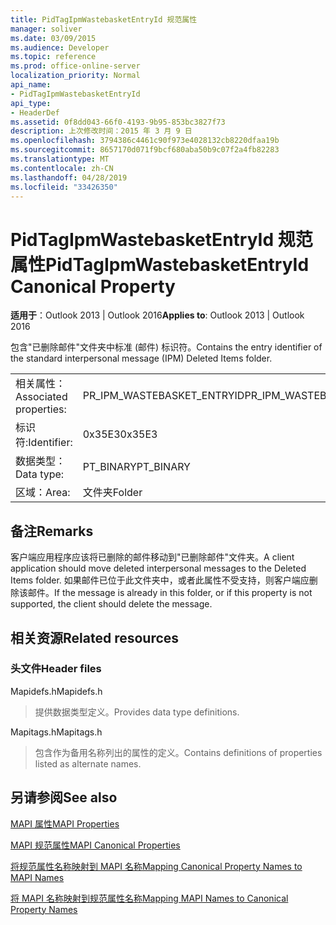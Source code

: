 ```yaml
---
title: PidTagIpmWastebasketEntryId 规范属性
manager: soliver
ms.date: 03/09/2015
ms.audience: Developer
ms.topic: reference
ms.prod: office-online-server
localization_priority: Normal
api_name:
- PidTagIpmWastebasketEntryId
api_type:
- HeaderDef
ms.assetid: 0f8dd043-66f0-4193-9b95-853bc3827f73
description: 上次修改时间：2015 年 3 月 9 日
ms.openlocfilehash: 3794386c4461c90f973e4028132cb8220dfaa19b
ms.sourcegitcommit: 8657170d071f9bcf680aba50b9c07f2a4fb82283
ms.translationtype: MT
ms.contentlocale: zh-CN
ms.lasthandoff: 04/28/2019
ms.locfileid: "33426350"
---
```

# <a name="pidtagipmwastebasketentryid-canonical-property"></a><span data-ttu-id="4f3cb-103">PidTagIpmWastebasketEntryId 规范属性</span><span class="sxs-lookup"><span data-stu-id="4f3cb-103">PidTagIpmWastebasketEntryId Canonical Property</span></span>

  
  
<span data-ttu-id="4f3cb-104">**适用于**：Outlook 2013 | Outlook 2016</span><span class="sxs-lookup"><span data-stu-id="4f3cb-104">**Applies to**: Outlook 2013 | Outlook 2016</span></span> 
  
<span data-ttu-id="4f3cb-105">包含"已删除邮件"文件夹中标准 (邮件) 标识符。</span><span class="sxs-lookup"><span data-stu-id="4f3cb-105">Contains the entry identifier of the standard interpersonal message (IPM) Deleted Items folder.</span></span> 
  
|||
|:-----|:-----|
|<span data-ttu-id="4f3cb-106">相关属性：</span><span class="sxs-lookup"><span data-stu-id="4f3cb-106">Associated properties:</span></span>  <br/> |<span data-ttu-id="4f3cb-107">PR_IPM_WASTEBASKET_ENTRYID</span><span class="sxs-lookup"><span data-stu-id="4f3cb-107">PR_IPM_WASTEBASKET_ENTRYID</span></span>  <br/> |
|<span data-ttu-id="4f3cb-108">标识符:</span><span class="sxs-lookup"><span data-stu-id="4f3cb-108">Identifier:</span></span>  <br/> |<span data-ttu-id="4f3cb-109">0x35E3</span><span class="sxs-lookup"><span data-stu-id="4f3cb-109">0x35E3</span></span>  <br/> |
|<span data-ttu-id="4f3cb-110">数据类型：</span><span class="sxs-lookup"><span data-stu-id="4f3cb-110">Data type:</span></span>  <br/> |<span data-ttu-id="4f3cb-111">PT_BINARY</span><span class="sxs-lookup"><span data-stu-id="4f3cb-111">PT_BINARY</span></span>  <br/> |
|<span data-ttu-id="4f3cb-112">区域：</span><span class="sxs-lookup"><span data-stu-id="4f3cb-112">Area:</span></span>  <br/> |<span data-ttu-id="4f3cb-113">文件夹</span><span class="sxs-lookup"><span data-stu-id="4f3cb-113">Folder</span></span>  <br/> |
   
## <a name="remarks"></a><span data-ttu-id="4f3cb-114">备注</span><span class="sxs-lookup"><span data-stu-id="4f3cb-114">Remarks</span></span>

<span data-ttu-id="4f3cb-115">客户端应用程序应该将已删除的邮件移动到"已删除邮件"文件夹。</span><span class="sxs-lookup"><span data-stu-id="4f3cb-115">A client application should move deleted interpersonal messages to the Deleted Items folder.</span></span> <span data-ttu-id="4f3cb-116">如果邮件已位于此文件夹中，或者此属性不受支持，则客户端应删除该邮件。</span><span class="sxs-lookup"><span data-stu-id="4f3cb-116">If the message is already in this folder, or if this property is not supported, the client should delete the message.</span></span> 
  
## <a name="related-resources"></a><span data-ttu-id="4f3cb-117">相关资源</span><span class="sxs-lookup"><span data-stu-id="4f3cb-117">Related resources</span></span>

### <a name="header-files"></a><span data-ttu-id="4f3cb-118">头文件</span><span class="sxs-lookup"><span data-stu-id="4f3cb-118">Header files</span></span>

<span data-ttu-id="4f3cb-119">Mapidefs.h</span><span class="sxs-lookup"><span data-stu-id="4f3cb-119">Mapidefs.h</span></span>
  
> <span data-ttu-id="4f3cb-120">提供数据类型定义。</span><span class="sxs-lookup"><span data-stu-id="4f3cb-120">Provides data type definitions.</span></span>
    
<span data-ttu-id="4f3cb-121">Mapitags.h</span><span class="sxs-lookup"><span data-stu-id="4f3cb-121">Mapitags.h</span></span>
  
> <span data-ttu-id="4f3cb-122">包含作为备用名称列出的属性的定义。</span><span class="sxs-lookup"><span data-stu-id="4f3cb-122">Contains definitions of properties listed as alternate names.</span></span>
    
## <a name="see-also"></a><span data-ttu-id="4f3cb-123">另请参阅</span><span class="sxs-lookup"><span data-stu-id="4f3cb-123">See also</span></span>



[<span data-ttu-id="4f3cb-124">MAPI 属性</span><span class="sxs-lookup"><span data-stu-id="4f3cb-124">MAPI Properties</span></span>](mapi-properties.md)
  
[<span data-ttu-id="4f3cb-125">MAPI 规范属性</span><span class="sxs-lookup"><span data-stu-id="4f3cb-125">MAPI Canonical Properties</span></span>](mapi-canonical-properties.md)
  
[<span data-ttu-id="4f3cb-126">将规范属性名称映射到 MAPI 名称</span><span class="sxs-lookup"><span data-stu-id="4f3cb-126">Mapping Canonical Property Names to MAPI Names</span></span>](mapping-canonical-property-names-to-mapi-names.md)
  
[<span data-ttu-id="4f3cb-127">将 MAPI 名称映射到规范属性名称</span><span class="sxs-lookup"><span data-stu-id="4f3cb-127">Mapping MAPI Names to Canonical Property Names</span></span>](mapping-mapi-names-to-canonical-property-names.md)

